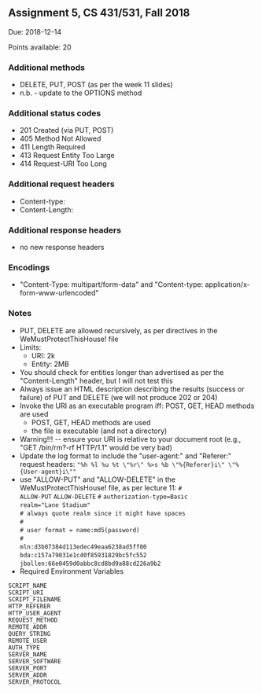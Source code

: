 ## Assignment 5, CS 431/531, Fall 2018

Due: 2018-12-14

Points available: 20

### Additional methods 

* DELETE, PUT, POST (as per the week 11 slides)
* n.b. - update to the OPTIONS method

### Additional status codes 

* 201 Created (via PUT, POST)
* 405 Method Not Allowed
* 411 Length Required
* 413 Request Entity Too Large
* 414 Request-URI Too Long


### Additional request headers 

* Content-type:
* Content-Length:

### Additional response headers

* no new response headers

### Encodings

* "Content-Type: multipart/form-data" and "Content-type: application/x-form-www-urlencoded"

### Notes

* PUT, DELETE are allowed recursively, as per directives in the WeMustProtectThisHouse! file
* Limits: 
    * URI: 2k
    * Entity: 2MB
* You should check for entities longer than advertised as per the "Content-Length" header, but I will not test this
* Always issue an HTML description describing the results (success or failure) of PUT and DELETE (we will not produce 202 or 204)
* Invoke the URI as an executable program iff: POST, GET, HEAD methods are used
    * POST, GET, HEAD methods are used
    * the file is executable (and not a directory)
* Warning!!! -- ensure your URI is relative to your document root (e.g., "GET /bin/rm?-rf HTTP/1.1" would be very bad)
* Update the log format to include the "user-agent:" and "Referer:" request headers:
`"%h %l %u %t \"%r\" %>s %b \"%{Referer}i\" \"%{User-agent}i\""`
* use "ALLOW-PUT" and "ALLOW-DELETE" in the WeMustProtectThisHouse! file, as per lecture 11:
`#`    
`ALLOW-PUT`
`ALLOW-DELETE`
`#`
`authorization-type=Basic`    
`realm="Lane Stadium"`    
`# always quote realm since it might have spaces `    
`#`    
`# user format = name:md5(password)`    
`#`     
`mln:d3b07384d113edec49eaa6238ad5ff00`    
`bda:c157a79031e1c40f85931829bc5fc552`    
`jbollen:66e0459d0abbc8cd8bd9a88cd226a9b2`    
* Required Environment Variables

`SCRIPT_NAME`     
`SCRIPT_URI`     
`SCRIPT_FILENAME`     
`HTTP_REFERER`     
`HTTP_USER_AGENT`     
`REQUEST_METHOD`     
`REMOTE_ADDR`     
`QUERY_STRING`     
`REMOTE_USER`     
`AUTH_TYPE`     
`SERVER_NAME`     
`SERVER_SOFTWARE`     
`SERVER_PORT`     
`SERVER_ADDR`     
`SERVER_PROTOCOL`     
